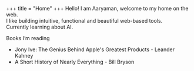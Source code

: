+++
title = "Home"
+++
Hello!
I am Aaryaman, welcome to my home on the web.  
I like building intuitive, functional and beautiful web-based tools.  
Currently learning about AI.

Books I’m reading
- Jony Ive: The Genius Behind Apple's Greatest Products - Leander Kahney
- A Short History of Nearly Everything - Bill Bryson
